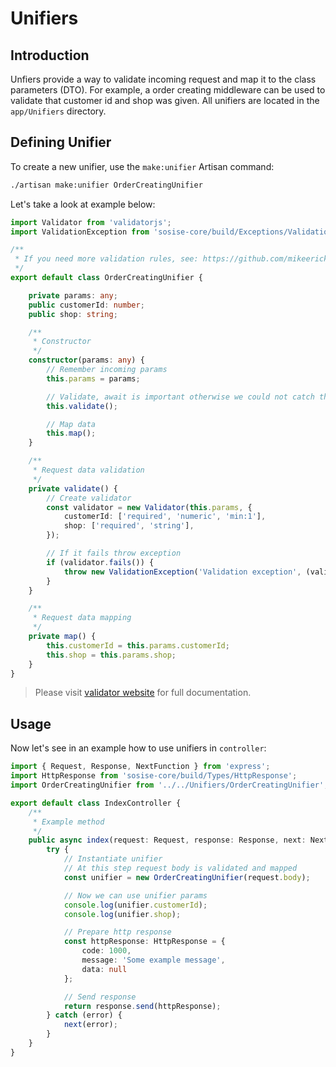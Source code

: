 # Unifiers
## Introduction
Unfiers provide a way to validate incoming request and map it to the class parameters (DTO). For example, a order creating middleware can be used to validate that customer id and shop was given. All unifiers are located in the `app/Unifiers` directory.

## Defining Unifier
To create a new unifier, use the `make:unifier` Artisan command:

```sh
./artisan make:unifier OrderCreatingUnifier
```

Let's take a look at example below:
```typescript
import Validator from 'validatorjs';
import ValidationException from 'sosise-core/build/Exceptions/Validation/ValidationException';

/**
 * If you need more validation rules, see: https://github.com/mikeerickson/validatorjs
 */
export default class OrderCreatingUnifier {

    private params: any;
    public customerId: number;
    public shop: string;

    /**
     * Constructor
     */
    constructor(params: any) {
        // Remember incoming params
        this.params = params;

        // Validate, await is important otherwise we could not catch the exception
        this.validate();

        // Map data
        this.map();
    }

    /**
     * Request data validation
     */
    private validate() {
        // Create validator
        const validator = new Validator(this.params, {
            customerId: ['required', 'numeric', 'min:1'],
            shop: ['required', 'string'],
        });

        // If it fails throw exception
        if (validator.fails()) {
            throw new ValidationException('Validation exception', (validator.errors.all() as any));
        }
    }

    /**
     * Request data mapping
     */
    private map() {
        this.customerId = this.params.customerId;
        this.shop = this.params.shop;
    }
}
```

> Please visit [validator website](https://github.com/mikeerickson/validatorjs) for full documentation.

## Usage
Now let's see in an example how to use unifiers in `controller`:

```typescript
import { Request, Response, NextFunction } from 'express';
import HttpResponse from 'sosise-core/build/Types/HttpResponse';
import OrderCreatingUnifier from '../../Unifiers/OrderCreatingUnifier';

export default class IndexController {
    /**
     * Example method
     */
    public async index(request: Request, response: Response, next: NextFunction) {
        try {
            // Instantiate unifier
            // At this step request body is validated and mapped
            const unifier = new OrderCreatingUnifier(request.body);

            // Now we can use unifier params
            console.log(unifier.customerId);
            console.log(unifier.shop);

            // Prepare http response
            const httpResponse: HttpResponse = {
                code: 1000,
                message: 'Some example message',
                data: null
            };

            // Send response
            return response.send(httpResponse);
        } catch (error) {
            next(error);
        }
    }
}
```